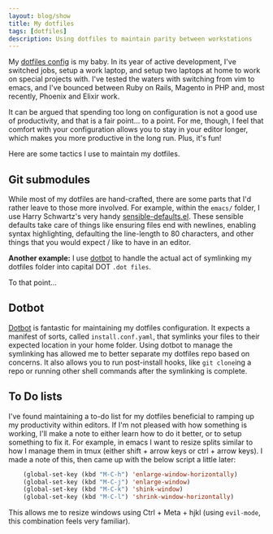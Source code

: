 ```yaml
---
layout: blog/show
title: My dotfiles
tags: [dotfiles]
description: Using dotfiles to maintain parity between workstations
---
```


My [dotfiles config][dotfiles] is my baby. In its year of active development, I've switched jobs, setup a work laptop, and setup two laptops at home to work on special projects with. I've tested the waters with switching from vim to emacs, and I've bounced between Ruby on Rails, Magento in PHP and, most recently, Phoenix and Elixir work.

It can be argued that spending too long on configuration is not a good use of productivity, and that is a fair point... to a point. For me, though, I feel that comfort with your configuration allows you to stay in your editor longer, which makes you more productive in the long run. Plus, it's fun!

Here are some tactics I use to maintain my dotfiles.

## Git submodules

While most of my dotfiles are hand-crafted, there are some parts that I'd rather leave to those more involved. For example, within the `emacs/` folder, I use Harry Schwartz's very handy [sensible-defaults.el][sensible]. These sensible defaults take care of things like ensuring files end with newlines, enabling syntax highlighting, defaulting the line-length to 80 characters, and other things that you would expect / like to have in an editor.

**Another example:** I use [dotbot][dotbot] to handle the actual act of symlinking my dotfiles folder into capital DOT `.dot files`.

To that point...

## Dotbot

[Dotbot][dotbot] is fantastic for maintaining my dotfiles configuration. It expects a manifest of sorts, called `install.conf.yaml`, that symlinks your files to their expected location in your home folder. Using dotbot to manage the symlinking has allowed me to better separate my dotfiles repo based on concerns. It also allows you to run post-install hooks, like `git clone`ing a repo or running other shell commands after the symlinking is complete.

## To Do lists

I've found maintaining a to-do list for my dotfiles beneficial to ramping up my productivity within editors. If I'm not pleased with how something is working, I'll make a note to either learn how to do it better, or to setup something to fix it. For example, in emacs I want to resize splits similar to how I manage them in tmux (either shift + arrow keys or ctrl + arrow keys). I made a note of this, then came up with the below script a little later:

~~~ lisp
    (global-set-key (kbd "M-C-h") 'enlarge-window-horizontally)
    (global-set-key (kbd "M-C-j") 'enlarge-window)
    (global-set-key (kbd "M-C-k") 'shink-window)
    (global-set-key (kbd "M-C-l") 'shrink-window-horizontally)
~~~

This allows me to resize windows using Ctrl + Meta + hjkl (using `evil-mode`, this combination feels very familiar).

[dotfiles]: https://github.com/dstrunk/dotfiles
[sensible]: https://github.com/hrs/sensible-defaults.el
[dotbot]: https://git.io/dotbot
